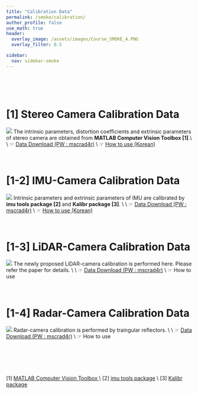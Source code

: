 ```yaml
---
title: "Calibration Data"
permalink: /smoke/calibration/
author_profile: false
use_math: true
header:
  overlay_image: /assets/images/Course_SMOKE_A.PNG
  overlay_filter: 0.5

sidebar:
  nav: sidebar-smoke
---
```


<br/>
<br/>
<br/>



# [1] Stereo Camera Calibration Data
![ ](https://drive.google.com/uc?id=1QyPc5x389fPv5zrpQUo_Y8OxqujWo9M_)
The intrinsic parameters, distortion coefficients and extrinsic parameters of stereo camera are obtained from **MATLAB Computer Vision Toolbox [1]**.\\
\\
☞ [Data Download (PW : mscrad4r)](http://gofile.me/70cMI/DczppCiUt) \\
☞ [How to use (Korean)](https://blog.naver.com/iphone7743/222784779485)
<br/>
<br/>
<br/>

# [1-2] IMU-Camera Calibration Data
![ ](https://drive.google.com/uc?id=1XmGMp5gO_68fygxENDAljHm_ckNsy1vm)
Intrinsic parameters and extrinsic parameters of IMU are calibrated by **imu tools package [2]** and **Kalibr package [3]**. \\
\\
☞ [Data Download (PW : mscrad4r)](http://gofile.me/70cMI/iz9OtMRAM) \\
☞ [How to use (Korean)](https://blog.naver.com/iphone7743/222791696217)
<br/>
<br/>
<br/>

# [1-3] LiDAR-Camera Calibration Data
![ ](https://drive.google.com/uc?id=1vMnucOxEBSoJBCacDqReFfE1pHipsf3q)
The newly proposed LiDAR-camera calibration is performed here. Please refer the paper for details.  \\
\\
☞ [Data Download (PW : mscrad4r)](http://gofile.me/70cMI/pJKkAW5hR)  \\
☞ How to use 
<br/>
<br/>
<br/>

# [1-4] Radar-Camera Calibration Data
![ ](https://drive.google.com/uc?id=1AYmIUiI9ROVvEoNbOwAt2uG27Km1yLHN)
Radar-camera calibration is performed by traingular reflectors. \\
\\
☞ [Data Download (PW : mscrad4r)](http://gofile.me/70cMI/fYFjTrkA4)  \\
☞ How to use 




<br/>
<br/>
<br/>
<br/>

[1] [MATLAB Computer Vision Toolbox ](https://kr.mathworks.com/help/vision/ug/camera-calibration.html) \\
[2] [imu tools package](https://github.com/gaowenliang/imu_utils) \\
[3] [Kalibr package](https://github.com/ethz-asl/kalibr/wiki)

<br/>
<br/>
